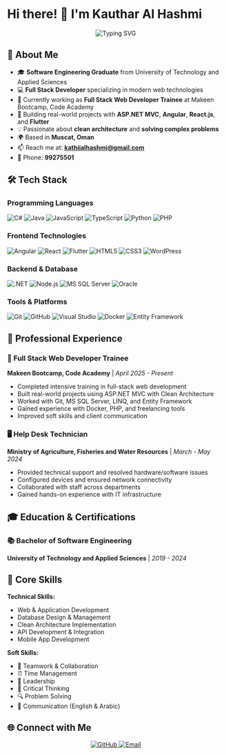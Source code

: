 # Hi there! 👋 I'm Kauthar Al Hashmi

<div align="center">
  <img src="https://readme-typing-svg.herokuapp.com?font=Fira+Code&pause=1000&color=2E9EF7&center=true&vCenter=true&width=600&lines=Software+Engineer;Full+Stack+Developer;Frontend+Specialist;Problem+Solver;Always+Learning+New+Technologies" alt="Typing SVG" />
</div>

## 🚀 About Me

- 🎓 **Software Engineering Graduate** from University of Technology and Applied Sciences 
- 💻 **Full Stack Developer** specializing in modern web technologies
- 🌱 Currently working as **Full Stack Web Developer Trainee** at Makeen Bootcamp, Code Academy
- 🔭 Building real-world projects with **ASP.NET MVC**, **Angular**, **React.js**, and **Flutter**
- 💡 Passionate about **clean architecture** and **solving complex problems**
- 🌍 Based in **Muscat, Oman**
- 📫 Reach me at: **kathiialhashmi@gmail.com**
- 📱 Phone: **99275501**

## 🛠️ Tech Stack

### Programming Languages
![C#](https://img.shields.io/badge/C%23-239120?style=for-the-badge&logo=c-sharp&logoColor=white)
![Java](https://img.shields.io/badge/Java-ED8B00?style=for-the-badge&logo=java&logoColor=white)
![JavaScript](https://img.shields.io/badge/JavaScript-F7DF1E?style=for-the-badge&logo=javascript&logoColor=black)
![TypeScript](https://img.shields.io/badge/TypeScript-007ACC?style=for-the-badge&logo=typescript&logoColor=white)
![Python](https://img.shields.io/badge/Python-3776AB?style=for-the-badge&logo=python&logoColor=white)
![PHP](https://img.shields.io/badge/PHP-777BB4?style=for-the-badge&logo=php&logoColor=white)

### Frontend Technologies
![Angular](https://img.shields.io/badge/Angular-DD0031?style=for-the-badge&logo=angular&logoColor=white)
![React](https://img.shields.io/badge/React-20232A?style=for-the-badge&logo=react&logoColor=61DAFB)
![Flutter](https://img.shields.io/badge/Flutter-02569B?style=for-the-badge&logo=flutter&logoColor=white)
![HTML5](https://img.shields.io/badge/HTML5-E34F26?style=for-the-badge&logo=html5&logoColor=white)
![CSS3](https://img.shields.io/badge/CSS3-1572B6?style=for-the-badge&logo=css3&logoColor=white)
![WordPress](https://img.shields.io/badge/WordPress-21759B?style=for-the-badge&logo=wordpress&logoColor=white)

### Backend & Database
![.NET](https://img.shields.io/badge/.NET-5C2D91?style=for-the-badge&logo=.net&logoColor=white)
![Node.js](https://img.shields.io/badge/Node.js-43853D?style=for-the-badge&logo=node.js&logoColor=white)
![MS SQL Server](https://img.shields.io/badge/Microsoft%20SQL%20Server-CC2927?style=for-the-badge&logo=microsoft%20sql%20server&logoColor=white)
![Oracle](https://img.shields.io/badge/Oracle-F80000?style=for-the-badge&logo=oracle&logoColor=white)

### Tools & Platforms
![Git](https://img.shields.io/badge/Git-F05032?style=for-the-badge&logo=git&logoColor=white)
![GitHub](https://img.shields.io/badge/GitHub-100000?style=for-the-badge&logo=github&logoColor=white)
![Visual Studio](https://img.shields.io/badge/Visual%20Studio-5C2D91?style=for-the-badge&logo=visual%20studio&logoColor=white)
![Docker](https://img.shields.io/badge/Docker-2496ED?style=for-the-badge&logo=docker&logoColor=white)
![Entity Framework](https://img.shields.io/badge/Entity%20Framework-512BD4?style=for-the-badge&logo=.net&logoColor=white)


## 💼 Professional Experience

### 🚀 Full Stack Web Developer Trainee
**Makeen Bootcamp, Code Academy** | *April 2025 - Present*
- Completed intensive training in full-stack web development
- Built real-world projects using ASP.NET MVC with Clean Architecture
- Worked with Git, MS SQL Server, LINQ, and Entity Framework
- Gained experience with Docker, PHP, and freelancing tools
- Improved soft skills and client communication

### 🖥️ Help Desk Technician
**Ministry of Agriculture, Fisheries and Water Resources** | *March - May 2024*
- Provided technical support and resolved hardware/software issues
- Configured devices and ensured network connectivity
- Collaborated with staff across departments
- Gained hands-on experience with IT infrastructure

## 🎓 Education & Certifications

### 📚 Bachelor of Software Engineering
**University of Technology and Applied Sciences** | *2019 - 2024*  




## 🌟 Core Skills

**Technical Skills:**
- Web & Application Development
- Database Design & Management
- Clean Architecture Implementation
- API Development & Integration
- Mobile App Development

**Soft Skills:**
- 🤝 Teamwork & Collaboration
- ⏰ Time Management
- 👥 Leadership
- 🧠 Critical Thinking
- 🔍 Problem Solving
- 💬 Communication (English & Arabic)



## 🌐 Connect with Me

<div align="center">
  <a href="https://github.com/YOUR_USERNAME">
    <img src="https://img.shields.io/badge/GitHub-100000?style=for-the-badge&logo=github&logoColor=white" alt="GitHub" />
  </a>
  <a href="mailto:kathiialhashmi@gmail.com">
    <img src="https://img.shields.io/badge/Email-D14836?style=for-the-badge&logo=gmail&logoColor=white" alt="Email" />
  </a>

</div>

